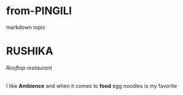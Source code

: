 # from-PINGILI
markdown topic
# RUSHIKA
###### Rooftop restaurant
I like **Ambience** and when it comes to **food** egg noodles is my favorite
